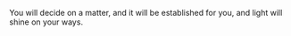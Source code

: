 You will decide on a matter, and it will be established for you, and light will shine on your ways.
